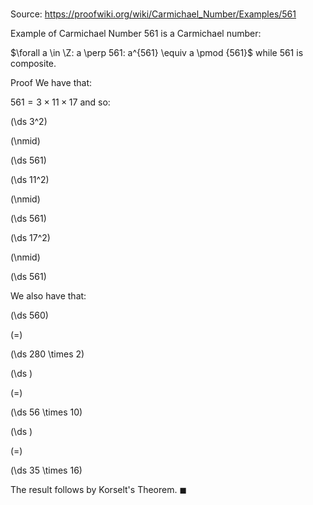 # 

Source: https://proofwiki.org/wiki/Carmichael_Number/Examples/561

Example of Carmichael Number
$561$ is a Carmichael number:

$\forall a \in \Z: a \perp 561: a^{561} \equiv a \pmod {561}$
while $561$ is composite.


Proof
We have that:

$561 = 3 \times 11 \times 17$
and so:














\(\ds 3^2\)

\(\nmid\)







\(\ds 561\)




















\(\ds 11^2\)

\(\nmid\)







\(\ds 561\)




















\(\ds 17^2\)

\(\nmid\)







\(\ds 561\)










We also have that:














\(\ds 560\)

\(=\)







\(\ds 280 \times 2\)




















\(\ds \)

\(=\)







\(\ds 56 \times 10\)




















\(\ds \)

\(=\)







\(\ds 35 \times 16\)









The result follows by Korselt's Theorem.
$\blacksquare$





